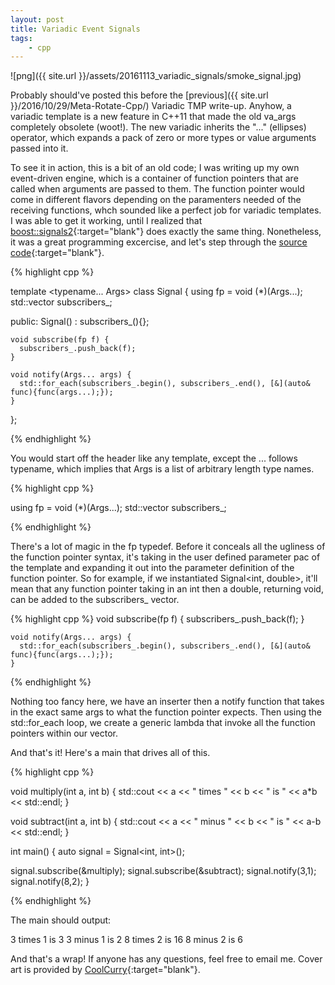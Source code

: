 ```yaml
---
layout: post
title: Variadic Event Signals
tags:
    - cpp
---
```

![png]({{ site.url }}/assets/20161113_variadic_signals/smoke_signal.jpg)

Probably should've posted this before the [previous]({{ site.url }}/2016/10/29/Meta-Rotate-Cpp/) Variadic TMP write-up. Anyhow, a variadic template is a new feature in C++11 that made the old va_args completely obsolete (woot!). The new variadic inherits the "..." (ellipses) operator, which expands a pack of zero or more types or value arguments passed into it.

To see it in action, this is a bit of an old code; I was writing up my own event-driven engine, which is a container of function pointers that are called when arguments are passed to them. The function pointer would come in different flavors depending on the paramenters needed of the receiving functions, whch sounded like a perfect job for variadic templates. I was able to get it working, until I realized that [boost::signals2](http://www.boost.org/doc/libs/1_62_0/doc/html/signals2.html){:target="blank"} does exactly the same thing. Nonetheless, it was a great programming excercise, and let's step through the [source code](https://github.com/Estinox/coding-practices/blob/master/random_code/subscriber_observer.cpp){:target="blank"}.

{% highlight cpp %}

template <typename... Args> class Signal {
  using fp = void (*)(Args...);
  std::vector<fp> subscribers_;

  public:
    Signal() : subscribers_(){};

    void subscribe(fp f) {
      subscribers_.push_back(f);
    }

    void notify(Args... args) {
      std::for_each(subscribers_.begin(), subscribers_.end(), [&](auto& func){func(args...);});
    }
};

{% endhighlight %}

You would start off the header like any template, except the ... follows typename, which implies that Args is a list of arbitrary length type names. 

{% highlight cpp %}

  using fp = void (*)(Args...);
  std::vector<fp> subscribers_;

{% endhighlight %}

There's a lot of magic in the fp typedef. Before it conceals all the ugliness of the function pointer syntax, it's taking in the user defined parameter pac of the template and expanding it out into the parameter definition of the function pointer. So for example, if we instantiated Signal<int, double>, it'll mean that any function pointer taking in an int then a double, returning void, can be added to the subscribers_ vector.


{% highlight cpp %}
    void subscribe(fp f) {
      subscribers_.push_back(f);
    }

    void notify(Args... args) {
      std::for_each(subscribers_.begin(), subscribers_.end(), [&](auto& func){func(args...);});
    }
{% endhighlight %}

Nothing too fancy here, we have an inserter then a notify function that takes in the exact same args to what the function pointer expects. Then using the std::for_each loop, we create a generic lambda that invoke all the function pointers within our vector.

And that's it! Here's a main that drives all of this. 

{% highlight cpp %}

void multiply(int a, int b)
{
  std::cout << a << " times " << b  << " is " << a*b << std::endl;
}

void subtract(int a, int b)
{
  std::cout << a << " minus " << b << " is " << a-b << std::endl;
}


int main() {
  auto signal = Signal<int, int>();

  signal.subscribe(&multiply);
  signal.subscribe(&subtract);
  signal.notify(3,1);
  signal.notify(8,2);
}

{% endhighlight %}

The main should output:

3 times 1 is 3
3 minus 1 is 2
8 times 2 is 16
8 minus 2 is 6

And that's a wrap! If anyone has any questions, feel free to email me. Cover art is provided by [CoolCurry](http://www.deviantart.com/art/Smoke-Signals-245006613){:target="blank"}.
